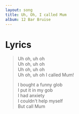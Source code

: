 ```yaml
---
layout: song
title: Uh, Oh, I called Mum
album: 12 Bar Bruise
---
```


# Lyrics

> Uh oh, uh oh   
> Uh oh, uh oh   
> Uh oh, uh oh   
> Uh oh, uh oh I called Mum!   
>    
> I bought a funny glob   
> I put it in my gob   
> I had anxiety   
> I couldn't help myself   
> But call Mum   
